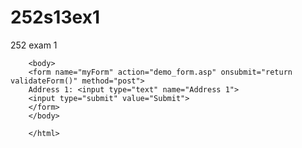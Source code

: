 252s13ex1
=========

252 exam 1
<!DOCTYPE html>
<html>
<head>
<script>
function validateForm()
{
var x=document.forms["myForm"]["Address 1"].value;
if (x==null || x=="")
  {
    alert("Address 1 must be filled out");
      return false;
        }
        }
        </script>
        </head>
        
        <body>
        <form name="myForm" action="demo_form.asp" onsubmit="return validateForm()" method="post">
        Address 1: <input type="text" name="Address 1">
        <input type="submit" value="Submit">
        </form>
        </body>
        
        </html>
        
